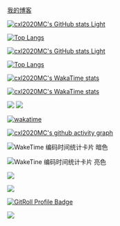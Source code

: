 [我的博客](https://blog.cxl2020mc.top)

[![cxl2020MC's GitHub stats Light](https://github-readme-stats.vercel.app/api?username=cxl2020MC&show_icons=true&locale=cn)](https://github.com/anuraghazra/github-readme-stats#gh-light-mode-only)

[![Top Langs](https://github-readme-stats.vercel.app/api/top-langs/?username=cxl2020MC&locale=cn)](https://github.com/anuraghazra/github-readme-stats#gh-light-mode-only)

<!-- 暗色卡片 -->

[![cxl2020MC's GitHub stats Light](https://github-readme-stats.vercel.app/api?username=cxl2020MC&show_icons=true&locale=cn&theme=github_dark)](https://github.com/anuraghazra/github-readme-stats#gh-dark-mode-only)

[![Top Langs](https://github-readme-stats.vercel.app/api/top-langs/?username=cxl2020MC&locale=cn&theme=github_dark)](https://github.com/anuraghazra/github-readme-stats#gh-dark-mode-only)

[![cxl2020MC's WakaTime stats](https://github-readme-stats.vercel.app/api/wakatime?username=cxl2020MC&locale=cn&layout=compact)](https://github.com/anuraghazra/github-readme-stats#gh-light-mode-only)

[![cxl2020MC's WakaTime stats](https://github-readme-stats.vercel.app/api/wakatime?username=cxl2020MC&locale=cn&theme=github_dark)](https://github.com/anuraghazra/github-readme-stats#gh-dark-mode-only)


![](https://img.shields.io/badge/dynamic/json?color=yellow&label=star&query=stars&url=https%3A%2F%2Fapi.github-star-counter.workers.dev%2Fuser%2Fcxl2020MC)
![](https://img.shields.io/badge/dynamic/json?color=inactive&label=fork&query=forks&url=https%3A%2F%2Fapi.github-star-counter.workers.dev%2Fuser%2Fcxl2020MC)

[![wakatime](https://wakatime.com/badge/user/99db2084-4fce-4d41-a403-754522c5d455.svg)](https://wakatime.com/@99db2084-4fce-4d41-a403-754522c5d455)

<!-- ![visitors](https://visitor-badge.glitch.me/badge?page_id=cxl2020MC.cxl2020MC&left_color=green&right_color=red) -->

[![cxl2020MC's github activity graph](https://github-readme-activity-graph.vercel.app/graph?username=cxl2020MC)](https://github.com/ashutosh00710/github-readme-activity-graph)

![WakeTime 编码时间统计卡片 暗色](https://wakatime.com/share/@cxl2020MC/2190d612-931f-45de-bdd8-f370c6715c9e.svg#gh-dark-mode-only)

![WakeTine 编码时间统计卡片 亮色](https://wakatime.com/share/@cxl2020MC/9bffedfa-c956-431e-8025-75a97f96b19b.svg#gh-light-mode-only)


<picture>
  <source srcset="https://wakatime.com/share/@cxl2020MC/fc080330-aec0-4827-9c30-05c6aaaa7862.svg" media="(prefers-color-scheme: dark)"
  />
  <img src="https://wakatime.com/share/@cxl2020MC/ce0e998b-6484-4024-a1c2-dc297291ad53.svg" art="WakeTime 编码时间统计" />
</picture>

![](https://count.kjchmc.cn/get/@cxl2020mc-gh?theme=minecraft)


<a href="https://gitroll.io/profile/uWrEksvtcD2X6jPedmExRy48iLgM2" target="_blank"><img src="https://gitroll.io/api/badges/profiles/v1/uWrEksvtcD2X6jPedmExRy48iLgM2?theme=light" alt="GitRoll Profile Badge"/></a>

<a href="https://gitroll.io/profile/uWrEksvtcD2X6jPedmExRy48iLgM2" target="_blank">
<picture>
  <source srcset="https://gitroll.io/api/badges/profiles/v1/uWrEksvtcD2X6jPedmExRy48iLgM2?theme=dark" media="(prefers-color-scheme: dark)"
  />
  <img src="https://gitroll.io/api/badges/profiles/v1/uWrEksvtcD2X6jPedmExRy48iLgM2?theme=light" art="GitRoll Profile Badge" />
</picture>
</a>

